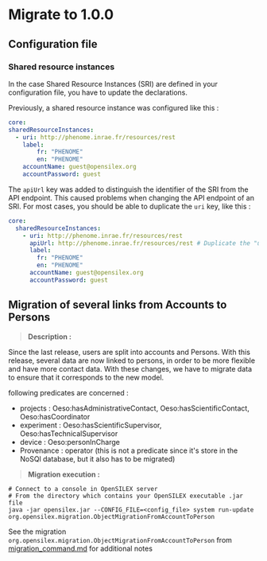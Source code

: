 # Migrate to 1.0.0

## Configuration file

### Shared resource instances

In the case Shared Resource Instances (SRI) are defined in your configuration file, you have to update the declarations. 

Previously, a shared resource instance was configured like this :

```yaml
core:
sharedResourceInstances:
  - uri: http://phenome.inrae.fr/resources/rest
    label:
        fr: "PHENOME"
        en: "PHENOME"
    accountName: guest@opensilex.org
    accountPassword: guest
```

The `apiUrl` key was added to distinguish the identifier of the SRI from the API endpoint. This caused problems when
changing the API endpoint of an SRI. For most cases, you should be able to duplicate the `uri` key, like this :

```yaml
core:
  sharedResourceInstances:
    - uri: http://phenome.inrae.fr/resources/rest
      apiUrl: http://phenome.inrae.fr/resources/rest # Duplicate the "uri" line and rename it "apiUrl"
      label:
        fr: "PHENOME"
        en: "PHENOME"
      accountName: guest@opensilex.org
      accountPassword: guest
```

## Migration of several links from Accounts to Persons
> **Description :**

Since the last release, users are split into accounts and Persons.
With this release, several data are now linked to persons, in order to be more flexible and have more contact data.
With these changes, we have to migrate data to ensure that it corresponds to the new model.

following predicates are concerned :
- projects : Oeso:hasAdministrativeContact, Oeso:hasScientificContact, Oeso:hasCoordinator
- experiment : Oeso:hasScientificSupervisor, Oeso:hasTechnicalSupervisor
- device : Oeso:personInCharge
- Provenance : operator (this is not a predicate since it's store in the NoSQl database, but it also has to be migrated)

> **Migration execution :**

```shell
# Connect to a console in OpenSILEX server
# From the directory which contains your OpenSILEX executable .jar file
java -jar opensilex.jar --CONFIG_FILE=<config_file> system run-update org.opensilex.migration.ObjectMigrationFromAccountToPerson
```

See the migration `org.opensilex.migration.ObjectMigrationFromAccountToPerson`
from [migration_command.md](../how-to/migration_command.md) for additional notes